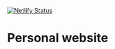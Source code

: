 [![Netlify Status](https://api.netlify.com/api/v1/badges/8939ed60-06ea-4e0e-b9bb-f66d97e17df0/deploy-status)](https://app.netlify.com/sites/wizardly-keller-29729a/deploys)
# Personal website
